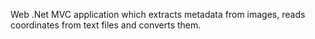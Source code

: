 Web .Net MVC application which extracts metadata from images, reads coordinates from text files and converts them.
